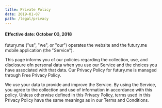 ```yaml
---
title: Private Policy
date: 2019-01-07
path: /legal/privacy
---
```


#### Effective date: October 03, 2018

futury.me ("us", "we", or "our") operates the website and the futury.me mobile application (the "Service").

This page informs you of our policies regarding the collection, use, and disclosure ofn personal data when you use our Service and the choices you have associated with that data. Our Privacy Policy for futury.me is managed through Free Privacy Policy.

We use your data to provide and improve the Service. By using the Service, you agree to the collection and use of information in accordance with this policy. Unless otherwise defined in this Privacy Policy, terms used in this Privacy Policy have the same meanings as in our Terms and Conditions.
